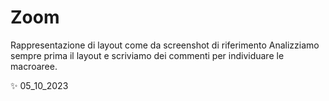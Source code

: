 # Zoom

Rappresentazione di layout come da screenshot di riferimento Analizziamo sempre prima il layout e scriviamo dei commenti per individuare le macroaree.

✨ 05_10_2023